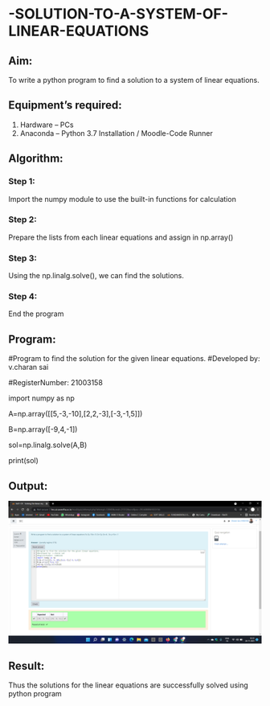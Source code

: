 # -SOLUTION-TO-A-SYSTEM-OF-LINEAR-EQUATIONS
## Aim:
To write a python program to find a solution to a system of linear equations.
## Equipment’s required:
1. 	Hardware – PCs
2. 	Anaconda – Python 3.7 Installation / Moodle-Code Runner
## Algorithm:
### Step 1: 
Import the numpy module to use the built-in functions for calculation
### Step 2: 
Prepare the lists from each linear equations and assign in np.array()
### Step 3: 
Using the np.linalg.solve(), we can find the solutions.
### Step 4: 
End the program
## Program:
#Program to find the solution for the given linear equations.
#Developed by: v.charan sai

#RegisterNumber: 21003158

import numpy as np

A=np.array([[5,-3,-10],[2,2,-3],[-3,-1,5]])

B=np.array([-9,4,-1])

sol=np.linalg.solve(A,B)

print(sol)



## Output: 
![output](https://github.com/charansai0/-SOLUTION-TO-A-SYSTEM-OF-LINEAR-EQUATIONS/blob/main/Screenshot%20(95).png?raw=-true)
## Result: 

Thus the solutions for the linear equations are successfully solved using python program

